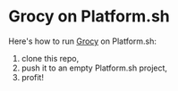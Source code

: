 # Grocy on Platform.sh

Here's how to run [Grocy](https://grocy.info) on Platform.sh:

1. clone this repo,
1. push it to an empty Platform.sh project,
1. profit!
